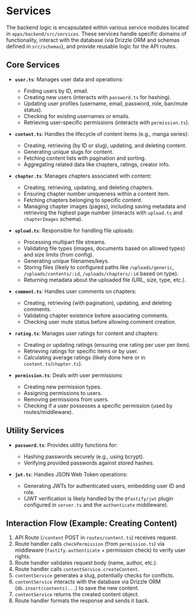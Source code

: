 # Services

The backend logic is encapsulated within various service modules located in `apps/backend/src/services`. These services handle specific domains of functionality, interact with the database (via Drizzle ORM and schemas defined in `src/schemas`), and provide reusable logic for the API routes.

## Core Services

*   **`user.ts`**: Manages user data and operations:
    *   Finding users by ID, email.
    *   Creating new users (interacts with `password.ts` for hashing).
    *   Updating user profiles (username, email, password, role, ban/mute status).
    *   Checking for existing usernames or emails.
    *   Retrieving user-specific permissions (interacts with `permission.ts`).

*   **`content.ts`**: Handles the lifecycle of content items (e.g., manga series):
    *   Creating, retrieving (by ID or slug), updating, and deleting content.
    *   Generating unique slugs for content.
    *   Fetching content lists with pagination and sorting.
    *   Aggregating related data like chapters, ratings, creator info.

*   **`chapter.ts`**: Manages chapters associated with content:
    *   Creating, retrieving, updating, and deleting chapters.
    *   Ensuring chapter number uniqueness within a content item.
    *   Fetching chapters belonging to specific content.
    *   Managing chapter images (pages), including saving metadata and retrieving the highest page number (interacts with `upload.ts` and `chapterImages` schema).

*   **`upload.ts`**: Responsible for handling file uploads:
    *   Processing multipart file streams.
    *   Validating file types (images, documents based on allowed types) and size limits (from config).
    *   Generating unique filenames/keys.
    *   Storing files (likely to configured paths like `/uploads/generic`, `/uploads/contents/:id`, `/uploads/chapters/:id` based on type).
    *   Returning metadata about the uploaded file (URL, size, type, etc.).

*   **`comment.ts`**: Handles user comments on chapters:
    *   Creating, retrieving (with pagination), updating, and deleting comments.
    *   Validating chapter existence before associating comments.
    *   Checking user mute status before allowing comment creation.

*   **`rating.ts`**: Manages user ratings for content and chapters:
    *   Creating or updating ratings (ensuring one rating per user per item).
    *   Retrieving ratings for specific items or by user.
    *   Calculating average ratings (likely done here or in `content.ts`/`chapter.ts`).

*   **`permission.ts`**: Deals with user permissions:
    *   Creating new permission types.
    *   Assigning permissions to users.
    *   Removing permissions from users.
    *   Checking if a user possesses a specific permission (used by routes/middleware).

## Utility Services

*   **`password.ts`**: Provides utility functions for:
    *   Hashing passwords securely (e.g., using bcrypt).
    *   Verifying provided passwords against stored hashes.

*   **`jwt.ts`**: Handles JSON Web Token operations:
    *   Generating JWTs for authenticated users, embedding user ID and role.
    *   (JWT verification is likely handled by the `@fastify/jwt` plugin configured in `server.ts` and the `authenticate` middleware).

## Interaction Flow (Example: Creating Content)

1.  API Route (`/content` POST in `routes/content.ts`) receives request.
2.  Route handler calls `checkPermission` (from `permission.ts`) via middleware (`fastify.authenticate` + permission check) to verify user rights.
3.  Route handler validates request body (name, author, etc.).
4.  Route handler calls `contentService.createContent`.
5.  `contentService` generates a slug, potentially checks for conflicts.
6.  `contentService` interacts with the database via Drizzle ORM (`db.insert(contents)...`) to save the new content.
7.  `contentService` returns the created content object.
8.  Route handler formats the response and sends it back. 